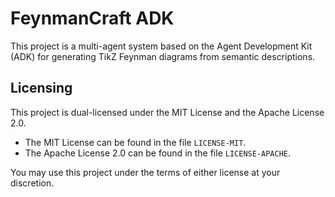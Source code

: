 # FeynmanCraft ADK

This project is a multi-agent system based on the Agent Development Kit (ADK) for generating TikZ Feynman diagrams from semantic descriptions.

## Licensing

This project is dual-licensed under the MIT License and the Apache License 2.0.

- The MIT License can be found in the file `LICENSE-MIT`.
- The Apache License 2.0 can be found in the file `LICENSE-APACHE`.

You may use this project under the terms of either license at your discretion. 